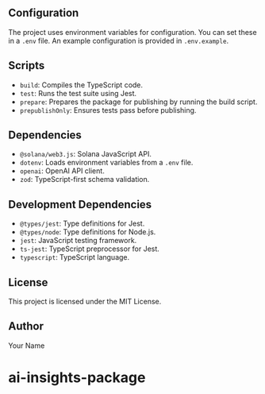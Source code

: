 ## Configuration

The project uses environment variables for configuration. You can set these in a `.env` file. An example configuration is provided in `.env.example`.

## Scripts

- `build`: Compiles the TypeScript code.
- `test`: Runs the test suite using Jest.
- `prepare`: Prepares the package for publishing by running the build script.
- `prepublishOnly`: Ensures tests pass before publishing.

## Dependencies

- `@solana/web3.js`: Solana JavaScript API.
- `dotenv`: Loads environment variables from a `.env` file.
- `openai`: OpenAI API client.
- `zod`: TypeScript-first schema validation.

## Development Dependencies

- `@types/jest`: Type definitions for Jest.
- `@types/node`: Type definitions for Node.js.
- `jest`: JavaScript testing framework.
- `ts-jest`: TypeScript preprocessor for Jest.
- `typescript`: TypeScript language.

## License

This project is licensed under the MIT License.

## Author

Your Name
# ai-insights-package
